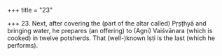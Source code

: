 +++
title = "23"

+++
23. Next, after covering the (part of the altar called) Pṛṣṭhyā and bringing water, he prepares (an offering) to (Agni) Vaiśvānara (which is cooked) in twelve potsherds. That (well-)known Iṣṭi is the last (which he performs).
